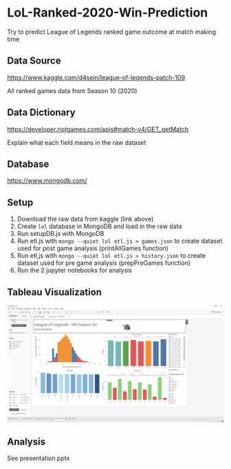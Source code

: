 # LoL-Ranked-2020-Win-Prediction
Try to predict League of Legends ranked game outcome at match making time

## Data Source
https://www.kaggle.com/d4sein/league-of-legends-patch-109

All ranked games data from Season 10 (2020)

## Data Dictionary
https://developer.riotgames.com/apis#match-v4/GET_getMatch

Explain what each field means in the raw dataset

## Database
https://www.mongodb.com/

## Setup
1) Download the raw data from kaggle (link above)
2) Create `lol` database in MongoDB and load in the raw data
3) Run setupDB.js with MongoDB
4) Run etl.js with `mongo --quiet lol etl.js > games.json` to create dataset used for post game analysis (printAllGames function)
5) Run etl,js with `mongo --quiet lol etl.js > history.json` to create dataset used for pre game analysis (prepPreGames function)
6) Run the 2 jupyter notebooks for analysis

## Tableau Visualization
![alt text](https://github.com/dudehacker/LoL-Ranked-2020-Win-Prediction/blob/main/dashboard.png?raw=true)

## Analysis
See presentation.pptx

